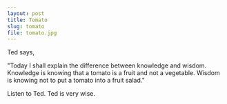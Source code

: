 ```yaml
---
layout: post
title: Tomato
slug: tomato
file: tomato.jpg
---
```


Ted says, 

"Today I shall explain the difference between knowledge and wisdom. Knowledge is knowing that a tomato is a fruit and not a vegetable. Wisdom is knowing not to put a tomato into a fruit salad."

Listen to Ted.
Ted is very wise.